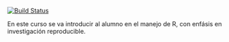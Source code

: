 


[![Build Status](https://travis-ci.org/lselzer/IntroRUNTDF.svg?branch=master)](https://travis-ci.org/lselzer/IntroRUNTDF)

En este curso se va introducir al alumno en el manejo de R, con enfásis
en investigación reproducible.
